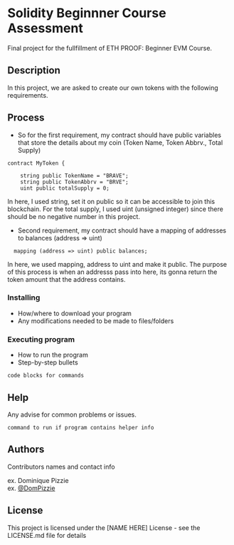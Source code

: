 # Solidity Beginnner Course Assessment

Final project for the fullfillment of ETH PROOF: Beginner EVM Course.

## Description

In this project, we are asked to create our own tokens with the following requirements.

## Process
* So for the first requirement, my contract should have public variables that store the details about my coin (Token Name, Token Abbrv., Total Supply)

```solc-js 
contract MyToken {

    string public TokenName = "BRAVE";
    string public TokenAbbrv = "BRVE";
    uint public totalSupply = 0;
```    
In here, I used string, set it on public so it can be accessible to join this blockchain. 
For the total supply, I used uint (unsigned integer) since there should be no negative number in this project. 

* Second requirement, my contract should have a mapping of addresses to balances (address => uint)

```solidity
  mapping (address => uint) public balances;
```
In here, we used mapping, address to uint and make it public. The purpose of this process is when an addresss pass into here, its gonna return
the token amount that the address contains. 






### Installing

* How/where to download your program
* Any modifications needed to be made to files/folders

### Executing program

* How to run the program
* Step-by-step bullets
```
code blocks for commands
```

## Help

Any advise for common problems or issues.
```
command to run if program contains helper info
```

## Authors

Contributors names and contact info

ex. Dominique Pizzie  
ex. [@DomPizzie](https://twitter.com/dompizzie)


## License

This project is licensed under the [NAME HERE] License - see the LICENSE.md file for details
